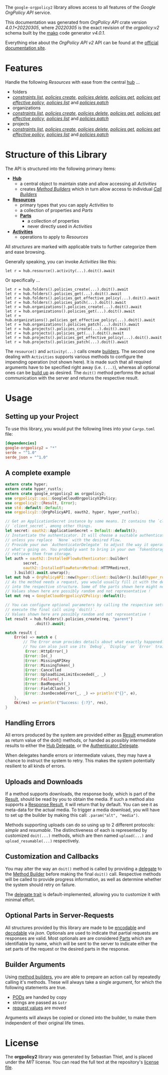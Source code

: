 <!---
DO NOT EDIT !
This file was generated automatically from 'src/generator/templates/api/README.md.mako'
DO NOT EDIT !
-->
The `google-orgpolicy2` library allows access to all features of the *Google OrgPolicy API* service.

This documentation was generated from *OrgPolicy API* crate version *4.0.1+20220305*, where *20220305* is the exact revision of the *orgpolicy:v2* schema built by the [mako](http://www.makotemplates.org/) code generator *v4.0.1*.

Everything else about the *OrgPolicy API* *v2* API can be found at the
[official documentation site](https://cloud.google.com/orgpolicy/docs/reference/rest/index.html).
# Features

Handle the following *Resources* with ease from the central [hub](https://docs.rs/google-orgpolicy2/4.0.1+20220305/google_orgpolicy2/OrgPolicyAPI) ... 

* folders
 * [*constraints list*](https://docs.rs/google-orgpolicy2/4.0.1+20220305/google_orgpolicy2/api::FolderConstraintListCall), [*policies create*](https://docs.rs/google-orgpolicy2/4.0.1+20220305/google_orgpolicy2/api::FolderPolicyCreateCall), [*policies delete*](https://docs.rs/google-orgpolicy2/4.0.1+20220305/google_orgpolicy2/api::FolderPolicyDeleteCall), [*policies get*](https://docs.rs/google-orgpolicy2/4.0.1+20220305/google_orgpolicy2/api::FolderPolicyGetCall), [*policies get effective policy*](https://docs.rs/google-orgpolicy2/4.0.1+20220305/google_orgpolicy2/api::FolderPolicyGetEffectivePolicyCall), [*policies list*](https://docs.rs/google-orgpolicy2/4.0.1+20220305/google_orgpolicy2/api::FolderPolicyListCall) and [*policies patch*](https://docs.rs/google-orgpolicy2/4.0.1+20220305/google_orgpolicy2/api::FolderPolicyPatchCall)
* organizations
 * [*constraints list*](https://docs.rs/google-orgpolicy2/4.0.1+20220305/google_orgpolicy2/api::OrganizationConstraintListCall), [*policies create*](https://docs.rs/google-orgpolicy2/4.0.1+20220305/google_orgpolicy2/api::OrganizationPolicyCreateCall), [*policies delete*](https://docs.rs/google-orgpolicy2/4.0.1+20220305/google_orgpolicy2/api::OrganizationPolicyDeleteCall), [*policies get*](https://docs.rs/google-orgpolicy2/4.0.1+20220305/google_orgpolicy2/api::OrganizationPolicyGetCall), [*policies get effective policy*](https://docs.rs/google-orgpolicy2/4.0.1+20220305/google_orgpolicy2/api::OrganizationPolicyGetEffectivePolicyCall), [*policies list*](https://docs.rs/google-orgpolicy2/4.0.1+20220305/google_orgpolicy2/api::OrganizationPolicyListCall) and [*policies patch*](https://docs.rs/google-orgpolicy2/4.0.1+20220305/google_orgpolicy2/api::OrganizationPolicyPatchCall)
* projects
 * [*constraints list*](https://docs.rs/google-orgpolicy2/4.0.1+20220305/google_orgpolicy2/api::ProjectConstraintListCall), [*policies create*](https://docs.rs/google-orgpolicy2/4.0.1+20220305/google_orgpolicy2/api::ProjectPolicyCreateCall), [*policies delete*](https://docs.rs/google-orgpolicy2/4.0.1+20220305/google_orgpolicy2/api::ProjectPolicyDeleteCall), [*policies get*](https://docs.rs/google-orgpolicy2/4.0.1+20220305/google_orgpolicy2/api::ProjectPolicyGetCall), [*policies get effective policy*](https://docs.rs/google-orgpolicy2/4.0.1+20220305/google_orgpolicy2/api::ProjectPolicyGetEffectivePolicyCall), [*policies list*](https://docs.rs/google-orgpolicy2/4.0.1+20220305/google_orgpolicy2/api::ProjectPolicyListCall) and [*policies patch*](https://docs.rs/google-orgpolicy2/4.0.1+20220305/google_orgpolicy2/api::ProjectPolicyPatchCall)




# Structure of this Library

The API is structured into the following primary items:

* **[Hub](https://docs.rs/google-orgpolicy2/4.0.1+20220305/google_orgpolicy2/OrgPolicyAPI)**
    * a central object to maintain state and allow accessing all *Activities*
    * creates [*Method Builders*](https://docs.rs/google-orgpolicy2/4.0.1+20220305/google_orgpolicy2/client::MethodsBuilder) which in turn
      allow access to individual [*Call Builders*](https://docs.rs/google-orgpolicy2/4.0.1+20220305/google_orgpolicy2/client::CallBuilder)
* **[Resources](https://docs.rs/google-orgpolicy2/4.0.1+20220305/google_orgpolicy2/client::Resource)**
    * primary types that you can apply *Activities* to
    * a collection of properties and *Parts*
    * **[Parts](https://docs.rs/google-orgpolicy2/4.0.1+20220305/google_orgpolicy2/client::Part)**
        * a collection of properties
        * never directly used in *Activities*
* **[Activities](https://docs.rs/google-orgpolicy2/4.0.1+20220305/google_orgpolicy2/client::CallBuilder)**
    * operations to apply to *Resources*

All *structures* are marked with applicable traits to further categorize them and ease browsing.

Generally speaking, you can invoke *Activities* like this:

```Rust,ignore
let r = hub.resource().activity(...).doit().await
```

Or specifically ...

```ignore
let r = hub.folders().policies_create(...).doit().await
let r = hub.folders().policies_get(...).doit().await
let r = hub.folders().policies_get_effective_policy(...).doit().await
let r = hub.folders().policies_patch(...).doit().await
let r = hub.organizations().policies_create(...).doit().await
let r = hub.organizations().policies_get(...).doit().await
let r = hub.organizations().policies_get_effective_policy(...).doit().await
let r = hub.organizations().policies_patch(...).doit().await
let r = hub.projects().policies_create(...).doit().await
let r = hub.projects().policies_get(...).doit().await
let r = hub.projects().policies_get_effective_policy(...).doit().await
let r = hub.projects().policies_patch(...).doit().await
```

The `resource()` and `activity(...)` calls create [builders][builder-pattern]. The second one dealing with `Activities` 
supports various methods to configure the impending operation (not shown here). It is made such that all required arguments have to be 
specified right away (i.e. `(...)`), whereas all optional ones can be [build up][builder-pattern] as desired.
The `doit()` method performs the actual communication with the server and returns the respective result.

# Usage

## Setting up your Project

To use this library, you would put the following lines into your `Cargo.toml` file:

```toml
[dependencies]
google-orgpolicy2 = "*"
serde = "^1.0"
serde_json = "^1.0"
```

## A complete example

```Rust
extern crate hyper;
extern crate hyper_rustls;
extern crate google_orgpolicy2 as orgpolicy2;
use orgpolicy2::api::GoogleCloudOrgpolicyV2Policy;
use orgpolicy2::{Result, Error};
use std::default::Default;
use orgpolicy2::{OrgPolicyAPI, oauth2, hyper, hyper_rustls};

// Get an ApplicationSecret instance by some means. It contains the `client_id` and 
// `client_secret`, among other things.
let secret: oauth2::ApplicationSecret = Default::default();
// Instantiate the authenticator. It will choose a suitable authentication flow for you, 
// unless you replace  `None` with the desired Flow.
// Provide your own `AuthenticatorDelegate` to adjust the way it operates and get feedback about 
// what's going on. You probably want to bring in your own `TokenStorage` to persist tokens and
// retrieve them from storage.
let auth = oauth2::InstalledFlowAuthenticator::builder(
        secret,
        oauth2::InstalledFlowReturnMethod::HTTPRedirect,
    ).build().await.unwrap();
let mut hub = OrgPolicyAPI::new(hyper::Client::builder().build(hyper_rustls::HttpsConnectorBuilder::new().with_native_roots().https_or_http().enable_http1().enable_http2().build()), auth);
// As the method needs a request, you would usually fill it with the desired information
// into the respective structure. Some of the parts shown here might not be applicable !
// Values shown here are possibly random and not representative !
let mut req = GoogleCloudOrgpolicyV2Policy::default();

// You can configure optional parameters by calling the respective setters at will, and
// execute the final call using `doit()`.
// Values shown here are possibly random and not representative !
let result = hub.folders().policies_create(req, "parent")
             .doit().await;

match result {
    Err(e) => match e {
        // The Error enum provides details about what exactly happened.
        // You can also just use its `Debug`, `Display` or `Error` traits
         Error::HttpError(_)
        |Error::Io(_)
        |Error::MissingAPIKey
        |Error::MissingToken(_)
        |Error::Cancelled
        |Error::UploadSizeLimitExceeded(_, _)
        |Error::Failure(_)
        |Error::BadRequest(_)
        |Error::FieldClash(_)
        |Error::JsonDecodeError(_, _) => println!("{}", e),
    },
    Ok(res) => println!("Success: {:?}", res),
}

```
## Handling Errors

All errors produced by the system are provided either as [Result](https://docs.rs/google-orgpolicy2/4.0.1+20220305/google_orgpolicy2/client::Result) enumeration as return value of
the doit() methods, or handed as possibly intermediate results to either the 
[Hub Delegate](https://docs.rs/google-orgpolicy2/4.0.1+20220305/google_orgpolicy2/client::Delegate), or the [Authenticator Delegate](https://docs.rs/yup-oauth2/*/yup_oauth2/trait.AuthenticatorDelegate.html).

When delegates handle errors or intermediate values, they may have a chance to instruct the system to retry. This 
makes the system potentially resilient to all kinds of errors.

## Uploads and Downloads
If a method supports downloads, the response body, which is part of the [Result](https://docs.rs/google-orgpolicy2/4.0.1+20220305/google_orgpolicy2/client::Result), should be
read by you to obtain the media.
If such a method also supports a [Response Result](https://docs.rs/google-orgpolicy2/4.0.1+20220305/google_orgpolicy2/client::ResponseResult), it will return that by default.
You can see it as meta-data for the actual media. To trigger a media download, you will have to set up the builder by making
this call: `.param("alt", "media")`.

Methods supporting uploads can do so using up to 2 different protocols: 
*simple* and *resumable*. The distinctiveness of each is represented by customized 
`doit(...)` methods, which are then named `upload(...)` and `upload_resumable(...)` respectively.

## Customization and Callbacks

You may alter the way an `doit()` method is called by providing a [delegate](https://docs.rs/google-orgpolicy2/4.0.1+20220305/google_orgpolicy2/client::Delegate) to the 
[Method Builder](https://docs.rs/google-orgpolicy2/4.0.1+20220305/google_orgpolicy2/client::CallBuilder) before making the final `doit()` call. 
Respective methods will be called to provide progress information, as well as determine whether the system should 
retry on failure.

The [delegate trait](https://docs.rs/google-orgpolicy2/4.0.1+20220305/google_orgpolicy2/client::Delegate) is default-implemented, allowing you to customize it with minimal effort.

## Optional Parts in Server-Requests

All structures provided by this library are made to be [encodable](https://docs.rs/google-orgpolicy2/4.0.1+20220305/google_orgpolicy2/client::RequestValue) and 
[decodable](https://docs.rs/google-orgpolicy2/4.0.1+20220305/google_orgpolicy2/client::ResponseResult) via *json*. Optionals are used to indicate that partial requests are responses 
are valid.
Most optionals are are considered [Parts](https://docs.rs/google-orgpolicy2/4.0.1+20220305/google_orgpolicy2/client::Part) which are identifiable by name, which will be sent to 
the server to indicate either the set parts of the request or the desired parts in the response.

## Builder Arguments

Using [method builders](https://docs.rs/google-orgpolicy2/4.0.1+20220305/google_orgpolicy2/client::CallBuilder), you are able to prepare an action call by repeatedly calling it's methods.
These will always take a single argument, for which the following statements are true.

* [PODs][wiki-pod] are handed by copy
* strings are passed as `&str`
* [request values](https://docs.rs/google-orgpolicy2/4.0.1+20220305/google_orgpolicy2/client::RequestValue) are moved

Arguments will always be copied or cloned into the builder, to make them independent of their original life times.

[wiki-pod]: http://en.wikipedia.org/wiki/Plain_old_data_structure
[builder-pattern]: http://en.wikipedia.org/wiki/Builder_pattern
[google-go-api]: https://github.com/google/google-api-go-client

# License
The **orgpolicy2** library was generated by Sebastian Thiel, and is placed 
under the *MIT* license.
You can read the full text at the repository's [license file][repo-license].

[repo-license]: https://github.com/Byron/google-apis-rsblob/main/LICENSE.md

